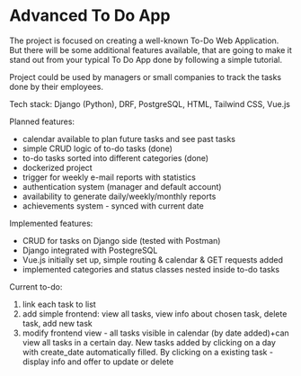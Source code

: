 # Advanced To Do App

The project is focused on creating a well-known To-Do Web Application. But there will be some additional features available, that are going to make it stand out from your typical To Do App done by following a simple tutorial. 

Project could be used by managers or small companies to track the tasks done by their employees. 

Tech stack: Django (Python), DRF, PostgreSQL, HTML, Tailwind CSS, Vue.js

Planned features:
- calendar available to plan future tasks and see past tasks
- simple CRUD logic of to-do tasks (done)
- to-do tasks sorted into different categories (done)
- dockerized project
- trigger for weekly e-mail reports with statistics
- authentication system (manager and default account)
- availability to generate daily/weekly/monthly reports
- achievements system - synced with current date

Implemented features:
* CRUD for tasks on Django side (tested with Postman)
* Django integrated with PostegreSQL
* Vue.js initially set up, simple routing & calendar & GET requests added
* implemented categories and status classes nested inside to-do tasks

Current to-do:
1. link each task to list
2. add simple frontend: view all tasks, view info about chosen task, delete task, add new task
3. modify frontend view - all tasks visible in calendar (by date added)+can view all tasks in a certain day. New tasks added by clicking on a day with create_date automatically filled. By clicking on a existing task - display info and offer to update or delete

